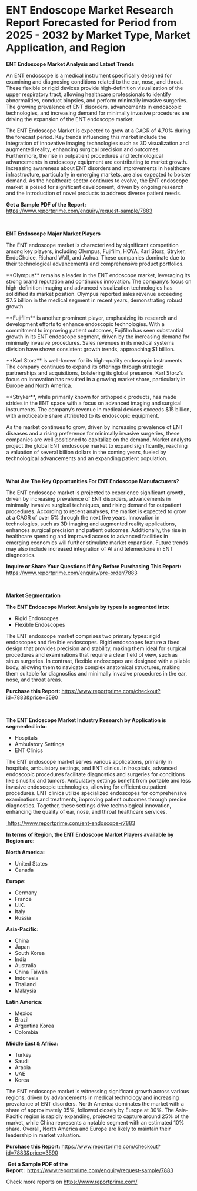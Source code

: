 <p><h1>ENT Endoscope Market Research Report Forecasted for Period from 2025 -  2032 by Market Type, Market Application, and Region</h1></p><p><strong>ENT Endoscope Market Analysis and Latest Trends</strong></p>
<p><p>An ENT endoscope is a medical instrument specifically designed for examining and diagnosing conditions related to the ear, nose, and throat. These flexible or rigid devices provide high-definition visualization of the upper respiratory tract, allowing healthcare professionals to identify abnormalities, conduct biopsies, and perform minimally invasive surgeries. The growing prevalence of ENT disorders, advancements in endoscopic technologies, and increasing demand for minimally invasive procedures are driving the expansion of the ENT endoscope market.</p><p>The ENT Endoscope Market is expected to grow at a CAGR of 4.70% during the forecast period. Key trends influencing this market include the integration of innovative imaging technologies such as 3D visualization and augmented reality, enhancing surgical precision and outcomes. Furthermore, the rise in outpatient procedures and technological advancements in endoscopy equipment are contributing to market growth. Increasing awareness about ENT disorders and improvements in healthcare infrastructure, particularly in emerging markets, are also expected to bolster demand. As the healthcare sector continues to evolve, the ENT endoscope market is poised for significant development, driven by ongoing research and the introduction of novel products to address diverse patient needs.</p></p>
<p><strong>Get a Sample PDF of the Report:&nbsp;</strong> <a href="https://www.reportprime.com/enquiry/request-sample/7883?utm_campaign=2804&utm_medium=2&utm_source=Github&utm_content=ia&utm_term=19032025&utm_id=ent-endoscope">https://www.reportprime.com/enquiry/request-sample/7883</a></p>
<p>&nbsp;</p>
<p><strong>ENT Endoscope Major Market Players</strong></p>
<p><p>The ENT endoscope market is characterized by significant competition among key players, including Olympus, Fujifilm, HOYA, Karl Storz, Stryker, EndoChoice, Richard Wolf, and Aohua. These companies dominate due to their technological advancements and comprehensive product portfolios.</p><p>**Olympus** remains a leader in the ENT endoscope market, leveraging its strong brand reputation and continuous innovation. The company’s focus on high-definition imaging and advanced visualization technologies has solidified its market position. Olympus reported sales revenue exceeding $7.5 billion in the medical segment in recent years, demonstrating robust growth.</p><p>**Fujifilm** is another prominent player, emphasizing its research and development efforts to enhance endoscopic technologies. With a commitment to improving patient outcomes, Fujifilm has seen substantial growth in its ENT endoscope segment, driven by the increasing demand for minimally invasive procedures. Sales revenues in its medical systems division have shown consistent growth trends, approaching $1 billion.</p><p>**Karl Storz** is well-known for its high-quality endoscopic instruments. The company continues to expand its offerings through strategic partnerships and acquisitions, bolstering its global presence. Karl Storz’s focus on innovation has resulted in a growing market share, particularly in Europe and North America.</p><p>**Stryker**, while primarily known for orthopedic products, has made strides in the ENT space with a focus on advanced imaging and surgical instruments. The company’s revenue in medical devices exceeds $15 billion, with a noticeable share attributed to its endoscopic equipment.</p><p>As the market continues to grow, driven by increasing prevalence of ENT diseases and a rising preference for minimally invasive surgeries, these companies are well-positioned to capitalize on the demand. Market analysts project the global ENT endoscope market to expand significantly, reaching a valuation of several billion dollars in the coming years, fueled by technological advancements and an expanding patient population.</p></p>
<p>&nbsp;</p>
<p><strong>What Are The Key Opportunities For ENT Endoscope Manufacturers?</strong></p>
<p><p>The ENT endoscope market is projected to experience significant growth, driven by increasing prevalence of ENT disorders, advancements in minimally invasive surgical techniques, and rising demand for outpatient procedures. According to recent analyses, the market is expected to grow at a CAGR of over 5% through the next five years. Innovation in technologies, such as 3D imaging and augmented reality applications, enhances surgical precision and patient outcomes. Additionally, the rise in healthcare spending and improved access to advanced facilities in emerging economies will further stimulate market expansion. Future trends may also include increased integration of AI and telemedicine in ENT diagnostics.</p></p>
<p><strong>Inquire or Share Your Questions If Any Before Purchasing This Report:</strong> <a href="https://www.reportprime.com/enquiry/pre-order/7883?utm_campaign=2804&utm_medium=2&utm_source=Github&utm_content=ia&utm_term=19032025&utm_id=ent-endoscope">https://www.reportprime.com/enquiry/pre-order/7883</a></p>
<p>&nbsp;</p>
<p><strong>Market Segmentation</strong></p>
<p><strong>The ENT Endoscope Market Analysis by types is segmented into:</strong></p>
<p><ul><li>Rigid Endoscopes</li><li>Flexible Endoscopes</li></ul></p>
<p><p>The ENT endoscope market comprises two primary types: rigid endoscopes and flexible endoscopes. Rigid endoscopes feature a fixed design that provides precision and stability, making them ideal for surgical procedures and examinations that require a clear field of view, such as sinus surgeries. In contrast, flexible endoscopes are designed with a pliable body, allowing them to navigate complex anatomical structures, making them suitable for diagnostics and minimally invasive procedures in the ear, nose, and throat areas.</p></p>
<p><strong>Purchase this Report:&nbsp;</strong><a href="https://www.reportprime.com/checkout?id=7883&price=3590&utm_campaign=2804&utm_medium=2&utm_source=Github&utm_content=ia&utm_term=19032025&utm_id=ent-endoscope">https://www.reportprime.com/checkout?id=7883&price=3590</a></p>
<p>&nbsp;</p>
<p><strong>The ENT Endoscope Market Industry Research by Application is segmented into:</strong></p>
<p><ul><li>Hospitals</li><li>Ambulatory Settings</li><li>ENT Clinics</li></ul></p>
<p><p>The ENT endoscope market serves various applications, primarily in hospitals, ambulatory settings, and ENT clinics. In hospitals, advanced endoscopic procedures facilitate diagnostics and surgeries for conditions like sinusitis and tumors. Ambulatory settings benefit from portable and less invasive endoscopic technologies, allowing for efficient outpatient procedures. ENT clinics utilize specialized endoscopes for comprehensive examinations and treatments, improving patient outcomes through precise diagnostics. Together, these settings drive technological innovation, enhancing the quality of ear, nose, and throat healthcare services.</p></p>
<p><a href="https://www.reportprime.com/ent-endoscope-r7883?utm_campaign=2804&utm_medium=2&utm_source=Github&utm_content=ia&utm_term=19032025&utm_id=ent-endoscope">&nbsp;https://www.reportprime.com/ent-endoscope-r7883</a></p>
<p><strong>In terms of Region, the ENT Endoscope Market Players available by Region are:</strong></p>
<p>
    <p> <strong> North America: </strong>
        <ul>
            <li>United States</li>
            <li>Canada</li>
        </ul>
        </p> 
    <p> <strong> Europe: </strong>
        <ul>
            <li>Germany</li>
            <li>France</li>
            <li>U.K.</li>
            <li>Italy</li>
            <li>Russia</li>
        </ul>
        </p> 
    <p> <strong> Asia-Pacific: </strong>
        <ul>
            <li>China</li>
            <li>Japan</li>
            <li>South Korea</li>
            <li>India</li>
            <li>Australia</li>
            <li>China Taiwan</li>
            <li>Indonesia</li>
            <li>Thailand</li>
            <li>Malaysia</li>
        </ul>
        </p> 
    <p> <strong> Latin America: </strong>
        <ul>
            <li>Mexico</li>
            <li>Brazil</li>
            <li>Argentina Korea</li>
            <li>Colombia</li>
        </ul>
        </p> 
    <p> <strong> Middle East & Africa: </strong>
        <ul>
            <li>Turkey</li>
            <li>Saudi</li>
            <li>Arabia</li>
            <li>UAE</li>
            <li>Korea</li>
        </ul>
    </p>
    </p>
<p><p>The ENT endoscope market is witnessing significant growth across various regions, driven by advancements in medical technology and increasing prevalence of ENT disorders. North America dominates the market with a share of approximately 35%, followed closely by Europe at 30%. The Asia-Pacific region is rapidly expanding, projected to capture around 25% of the market, while China represents a notable segment with an estimated 10% share. Overall, North America and Europe are likely to maintain their leadership in market valuation.</p></p>
<p><strong>Purchase this Report: </strong><a href="https://www.reportprime.com/checkout?id=7883&price=3590&utm_campaign=2804&utm_medium=2&utm_source=Github&utm_content=ia&utm_term=19032025&utm_id=ent-endoscope">https://www.reportprime.com/checkout?id=7883&price=3590</a></p>
<p>&nbsp;<strong>Get a Sample PDF of the Report:&nbsp;&nbsp;</strong><a href="https://www.reportprime.com/enquiry/request-sample/7883?utm_campaign=2804&utm_medium=2&utm_source=Github&utm_content=ia&utm_term=19032025&utm_id=ent-endoscope">https://www.reportprime.com/enquiry/request-sample/7883</a></p>
<p><strong></strong></p>
<p>Check more reports on <a href="https://www.reportprime.com/?utm_campaign=2804&utm_medium=2&utm_source=Github&utm_content=ia&utm_term=19032025&utm_id=ent-endoscope">https://www.reportprime.com/</a></p>